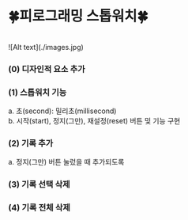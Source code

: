 # 🍀피로그래밍 스톱워치🍀
<br>
![Alt text](./images.jpg)

### (0) 디자인적 요소 추가

### (1) 스톱워치 기능
a. 초(second): 밀리초(millisecond) <br>
b. 시작(start), 정지(그만), 재설정(reset) 버튼 및 기능 구현

### (2) 기록 추가
a. 정지(그만) 버튼 눌렀을 때 추가되도록

### (3) 기록 선택 삭제

### (4) 기록 전체 삭제